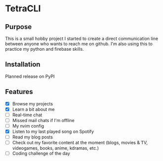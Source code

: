# TetraCLI

## Purpose
This is a small hobby project I started to create a direct communication line between anyone who wants to reach me on github. I'm also using this to practice my python and firebase skills.


## Installation
Planned release on PyPI



## Features
- [x] Browse my projects
- [x] Learn a bit about me
- [ ] Real-time chat
- [ ] Missed mail chats if I'm offline
- [ ] My nvim config
- [x] Listen to my last played song on Spotify
- [ ] Read my blog posts
- [ ] Check out my favorite content at the moment (blogs, movies & TV, videogames, books, anime, kdramas, etc.)
- [ ] Coding challenge of the day